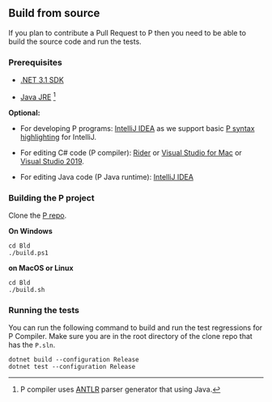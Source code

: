 ## Build from source

If you plan to contribute a Pull Request to P then you need to be able to build the source code
and run the tests.

### Prerequisites
- [.NET 3.1 SDK](https://dotnet.microsoft.com/download/dotnet/3.1)

- [Java JRE](http://www.oracle.com/technetwork/java/javase/downloads/index.html) [^1]

[^1]: P compiler uses [ANTLR](https://www.antlr.org/) parser generator that using Java.

**Optional:**

- For developing P programs: [IntelliJ IDEA](https://www.jetbrains.com/idea/) as we support basic [P syntax highlighting](syntaxhighlight.md) for IntelliJ.

- For editing C# code (P compiler): [Rider](https://www.jetbrains.com/rider/) or [Visual Studio for Mac](https://visualstudio.microsoft.com/vs/mac/) or [Visual Studio 2019](https://docs.microsoft.com/en-us/visualstudio/install/install-visual-studio).

- For editing Java code (P Java runtime): [IntelliJ IDEA](https://www.jetbrains.com/idea/)

### Building the P project

Clone the [P repo](https://github.com/p-org/P).

**On Windows**

```shell
cd Bld
./build.ps1
```

**on MacOS or Linux**
```shell
cd Bld
./build.sh
```
### Running the tests
You can run the following command to build and run the test regressions for P Compiler. Make sure you are in the root directory of the clone repo that has the `P.sln`.

```plain
dotnet build --configuration Release
dotnet test --configuration Release
```